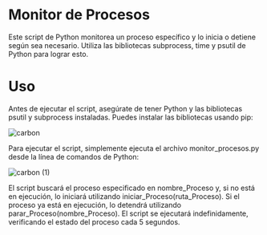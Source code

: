 # Monitor de Procesos
 Este script de Python monitorea un proceso específico y lo inicia o detiene según sea necesario. Utiliza las bibliotecas subprocess, time y psutil de Python para lograr esto.

# Uso
 Antes de ejecutar el script, asegúrate de tener Python y las bibliotecas psutil y subprocess instaladas. Puedes instalar las bibliotecas usando pip:
 
![carbon](https://github.com/LouiseV98/Estatus/assets/143037181/26ec3935-4eef-469a-adb3-4dc3bb56ff78)

Para ejecutar el script, simplemente ejecuta el archivo monitor_procesos.py desde la línea de comandos de Python:

![carbon (1)](https://github.com/LouiseV98/Estatus/assets/143037181/25a1ad87-b388-4514-b05e-c3ab4002de5c)

El script buscará el proceso especificado en nombre_Proceso y, si no está en ejecución, lo iniciará utilizando iniciar_Proceso(ruta_Proceso). Si el proceso ya está en ejecución, lo detendrá utilizando parar_Proceso(nombre_Proceso). El script se ejecutará indefinidamente, verificando el estado del proceso cada 5 segundos.
